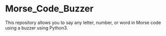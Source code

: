 # Morse_Code_Buzzer
This repository allows you to say any letter, number, or word in Morse code using a buzzer using Python3.
